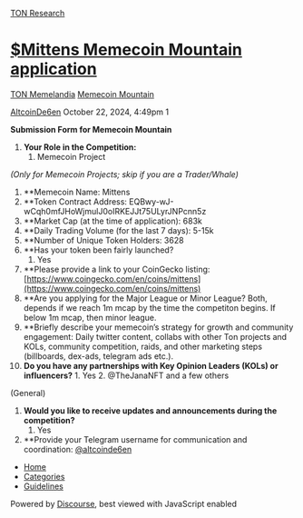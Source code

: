 [TON Research](/)

# [$Mittens Memecoin Mountain application](/t/mittens-memecoin-mountain-application/38566)

[TON Memelandia](/c/ton-memelandia/memecoin-mountain/86)  [Memecoin Mountain](/c/ton-memelandia/memecoin-mountain/86) 

    

[AltcoinDe6en](https://tonresear.ch/u/AltcoinDe6en)  October 22, 2024, 4:49pm  1

**Submission Form for Memecoin Mountain**

1.  **Your Role in the Competition:**
    1.  Memecoin Project

_(Only for Memecoin Projects; skip if you are a Trader/Whale)_

1.  \*\*Memecoin Name: Mittens
2.  \*\*Token Contract Address: EQBwy-wJ-wCqh0mfJHoWjmulJ0oIRKEJJt75ULyrJNPcnn5z
3.  \*\*Market Cap (at the time of application): 683k
4.  \*\*Daily Trading Volume (for the last 7 days): 5-15k
5.  \*\*Number of Unique Token Holders: 3628
6.  \*\*Has your token been fairly launched?
    1.  Yes
7.  \*\*Please provide a link to your CoinGecko listing: [https://www.coingecko.com/en/coins/mittens](https://www.coingecko.com/en/coins/mittens)
8.  \*\*Are you applying for the Major League or Minor League? Both, depends if we reach 1m mcap by the time the competiton begins. If below 1m mcap, then minor league.
9.  \*\*Briefly describe your memecoin’s strategy for growth and community engagement: Daily twitter content, collabs with other Ton projects and KOLs, community competition, raids, and other marketing steps (billboards, dex-ads, telegram ads etc.).
10.  **Do you have any partnerships with Key Opinion Leaders (KOLs) or influencers?**
    1.  Yes
    2.  @TheJanaNFT and a few others

(General)

1.  **Would you like to receive updates and announcements during the competition?**
    1.  Yes
2.  \*\*Provide your Telegram username for communication and coordination: [@altcoinde6en](/u/altcoinde6en)

 

*   [Home](/)
*   [Categories](/categories)
*   [Guidelines](/guidelines)

Powered by [Discourse](https://www.discourse.org), best viewed with JavaScript enabled